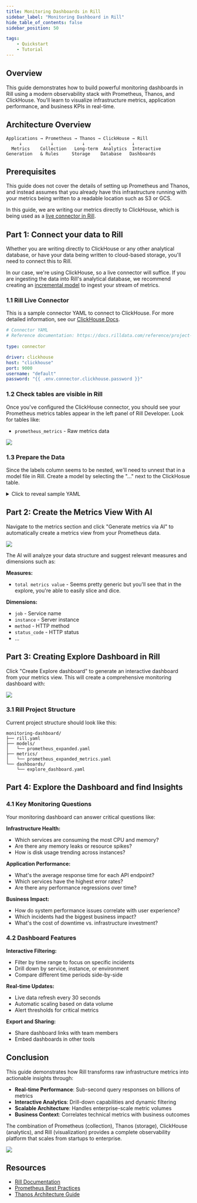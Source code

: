 ```yaml
---
title: Monitoring Dashboards in Rill
sidebar_label: "Monitoring Dashboard in Rill"
hide_table_of_contents: false
sidebar_position: 50

tags:
    - Quickstart
    - Tutorial
---
```



## Overview

This guide demonstrates how to build powerful monitoring dashboards in Rill using a modern observability stack with Prometheus, Thanos, and ClickHouse. You'll learn to visualize infrastructure metrics, application performance, and business KPIs in real-time.

## Architecture Overview

```
Applications → Prometheus → Thanos → ClickHouse → Rill
     ↓           ↓           ↓         ↓        ↓
  Metrics    Collection   Long-term  Analytics  Interactive
Generation   & Rules     Storage    Database   Dashboards
```

## Prerequisites

This guide does not cover the details of setting up Prometheus and Thanos, and instead assumes that you already have this infrastructure running with your metrics being written to a readable location such as S3 or GCS. 

In this guide, we are writing our metrics directly to ClickHouse, which is being used as a [live connector in Rill](/connect/olap/clickhouse).

## Part 1: Connect your data to Rill

Whether you are writing directly to ClickHouse or any other analytical database, or have your data being written to cloud-based storage, you'll need to connect this to Rill.

In our case, we're using ClickHouse, so a live connector will suffice. If you are ingesting the data into Rill's analytical database, we recommend creating an [incremental model](/build/models) to ingest your stream of metrics.

### 1.1 Rill Live Connector 

This is a sample connector YAML to connect to ClickHouse. For more detailed information, see our [ClickHouse Docs](/connect/olap/clickhouse).

```yaml
# Connector YAML
# Reference documentation: https://docs.rilldata.com/reference/project-files/connectors
  
type: connector

driver: clickhouse
host: "clickhouse"
port: 9000
username: "default"
password: "{{ .env.connector.clickhouse.password }}"
```

### 1.2 Check tables are visible in Rill

Once you've configured the ClickHouse connector, you should see your Prometheus metrics tables appear in the left panel of Rill Developer. Look for tables like:

- `prometheus_metrics` - Raw metrics data


<img src='/img/guides/monitoring/clickhouse-tables.png' class='rounded-gif' />
<br />


### 1.3 Prepare the Data

Since the labels column seems to be nested, we'll need to unnest that in a model file in Rill.
Create a model by selecting the "..." next to the ClickHosue table.

<details> 
<summary> Click to reveal sample YAML </summary>

```yaml
connector: clickhouse
refresh:
  every: 10m
  run_in_dev: true
  
sql: > 
    WITH parsed_labels AS (
        SELECT
            timestamp,
            metric_name,
            value,
            -- Extract specific labels using string functions
            extract(labels, '''__name__'': ''([^'']*)''') as metric_type,
            extract(labels, '''cluster'': ''([^'']*)''') as cluster,
            extract(labels, '''criticality'': ''([^'']*)''') as criticality,
            extract(labels, '''environment'': ''([^'']*)''') as environment,
            extract(labels, '''hostname'': ''([^'']*)''') as hostname,
            extract(labels, '''instance'': ''([^'']*)''') as instance,
            extract(labels, '''instance_type'': ''([^'']*)''') as instance_type,
            extract(labels, '''job'': ''([^'']*)''') as job,
            extract(labels, '''monitoring_tier'': ''([^'']*)''') as monitoring_tier,
            extract(labels, '''os'': ''([^'']*)''') as os,
            extract(labels, '''quantile'': ''([^'']*)''') as quantile,
            extract(labels, '''region'': ''([^'']*)''') as region,
            extract(labels, '''replica'': ''([^'']*)''') as replica,
            extract(labels, '''service_owner'': ''([^'']*)''') as service_owner,
            -- New columns for Rill metrics
            extract(labels, '''otel_scope_name'': ''([^'']*)''') as otel_scope_name,
            extract(labels, '''otel_scope_version'': ''([^'']*)''') as otel_scope_version,
            extract(labels, '''db_system'': ''([^'']*)''') as db_system,
            extract(labels, '''instance_id'': ''([^'']*)''') as instance_id,
            extract(labels, '''method'': ''([^'']*)''') as method,
            extract(labels, '''status'': ''([^'']*)''') as status,
            extract(labels, '''le'': ''([^'']*)''') as le
        FROM
            default.prometheus_metrics
        WHERE instance = 'rill:10010'
    )
    SELECT
        timestamp,
        metric_name,
        value,
        metric_type,
        cluster,
        criticality,
        environment,
        hostname,
        instance,
        instance_type,
        job,
        monitoring_tier,
        os,
        quantile,
        region,
        replica,
        service_owner,
        -- New columns for Rill metrics
        otel_scope_name,
        otel_scope_version,
        db_system,
        instance_id,
        method,
        status,
        le,
        
    FROM
        parsed_labels
    ORDER BY
        timestamp DESC

output:
  connector: clickhouse
```

</details>

## Part 2: Create the Metrics View With AI

Navigate to the metrics section and click "Generate metrics via AI" to automatically create a metrics view from your Prometheus data.

<img src='/img/guides/monitoring/ai-generate-metrics.png' class='rounded-gif' />
<br />

The AI will analyze your data structure and suggest relevant measures and dimensions such as:

**Measures:**
- `total metrics value` - Seems pretty generic but you'll see that in the explore, you're able to easily slice and dice.

**Dimensions:**
- `job` - Service name
- `instance` - Server instance
- `method` - HTTP method
- `status_code` - HTTP status
- ...

## Part 3: Creating Explore Dashboard in Rill

Click "Create Explore dashboard" to generate an interactive dashboard from your metrics view. This will create a comprehensive monitoring dashboard with:


<img src='/img/guides/monitoring/explore-dashboard.png' class='rounded-gif' />
<br />

### 3.1 Rill Project Structure

Current project structure should look like this:
```
monitoring-dashboard/
├── rill.yaml
├── models/
│   └── prometheus_expanded.yaml
├── metrics/
│   └── prometheus_expanded_metrics.yaml
└── dashboards/
    └── explore_dashboard.yaml
```

## Part 4: Explore the Dashboard and find Insights

### 4.1 Key Monitoring Questions

Your monitoring dashboard can answer critical questions like:

**Infrastructure Health:**
- Which services are consuming the most CPU and memory?
- Are there any memory leaks or resource spikes?
- How is disk usage trending across instances?

**Application Performance:**
- What's the average response time for each API endpoint?
- Which services have the highest error rates?
- Are there any performance regressions over time?

**Business Impact:**
- How do system performance issues correlate with user experience?
- Which incidents had the biggest business impact?
- What's the cost of downtime vs. infrastructure investment?

### 4.2 Dashboard Features

**Interactive Filtering:**
- Filter by time range to focus on specific incidents
- Drill down by service, instance, or environment
- Compare different time periods side-by-side

**Real-time Updates:**
- Live data refresh every 30 seconds
- Automatic scaling based on data volume
- Alert thresholds for critical metrics

**Export and Sharing:**
- Share dashboard links with team members
- Embed dashboards in other tools



## Conclusion

This guide demonstrates how Rill transforms raw infrastructure metrics into actionable insights through:

- **Real-time Performance**: Sub-second query responses on billions of metrics
- **Interactive Analytics**: Drill-down capabilities and dynamic filtering  
- **Scalable Architecture**: Handles enterprise-scale metric volumes
- **Business Context**: Correlates technical metrics with business outcomes

The combination of Prometheus (collection), Thanos (storage), ClickHouse (analytics), and Rill (visualization) provides a complete observability platform that scales from startups to enterprise.

<img src='/img/guides/monitoring/prometheus-explore.png' class='rounded-gif' />
<br />

## Resources

- [Rill Documentation](https://docs.rilldata.com)
- [Prometheus Best Practices](https://prometheus.io/docs/practices/)  
- [Thanos Architecture Guide](https://thanos.io/tip/thanos/design.md)